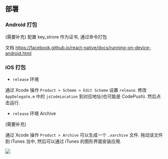 
部署
----

### Android 打包

(需要补充) 配置 key_strore 作为证书, 通过命令打包

文档 https://facebook.github.io/react-native/docs/running-on-device-android.html

### iOS 打包

* `release` 环境

通过 Xcode 操作 `Product > Scheme > Edit Scheme` 设置 `release`.
修改 `AppDelegate.m` 中的 `jsCodeLocation` 到对应地址(也可能是 CodePush).
然后点击运行.

* `release` 环境 Archive

(需要补充)

通过 Xcode 操作 `Product > Archive` 可以生成一个 `.xarchive` 文件.
拖动该文件到 iTunes 当中, 然后可以通过 iTunes 的图形界面安装应用.

![](https://schoolipads.files.wordpress.com/2013/03/wpid-photo-mar-26-2013-244-pm1.jpg)
